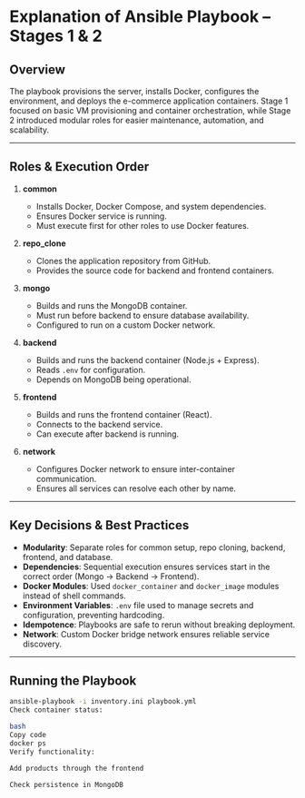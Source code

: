 # Explanation of Ansible Playbook – Stages 1 & 2

## Overview
The playbook provisions the server, installs Docker, configures the environment, and deploys the e-commerce application containers. Stage 1 focused on basic VM provisioning and container orchestration, while Stage 2 introduced modular roles for easier maintenance, automation, and scalability.

---

## Roles & Execution Order

1. **common**
   - Installs Docker, Docker Compose, and system dependencies.
   - Ensures Docker service is running.
   - Must execute first for other roles to use Docker features.

2. **repo_clone**
   - Clones the application repository from GitHub.
   - Provides the source code for backend and frontend containers.

3. **mongo**
   - Builds and runs the MongoDB container.
   - Must run before backend to ensure database availability.
   - Configured to run on a custom Docker network.

4. **backend**
   - Builds and runs the backend container (Node.js + Express).
   - Reads `.env` for configuration.
   - Depends on MongoDB being operational.

5. **frontend**
   - Builds and runs the frontend container (React).
   - Connects to the backend service.
   - Can execute after backend is running.

6. **network**
   - Configures Docker network to ensure inter-container communication.
   - Ensures all services can resolve each other by name.

---

## Key Decisions & Best Practices

- **Modularity**: Separate roles for common setup, repo cloning, backend, frontend, and database.
- **Dependencies**: Sequential execution ensures services start in the correct order (Mongo → Backend → Frontend).
- **Docker Modules**: Used `docker_container` and `docker_image` modules instead of shell commands.
- **Environment Variables**: `.env` file used to manage secrets and configuration, preventing hardcoding.
- **Idempotence**: Playbooks are safe to rerun without breaking deployment.
- **Network**: Custom Docker bridge network ensures reliable service discovery.

---

## Running the Playbook

```bash
ansible-playbook -i inventory.ini playbook.yml
Check container status:

bash
Copy code
docker ps
Verify functionality:

Add products through the frontend

Check persistence in MongoDB
